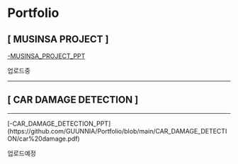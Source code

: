 # Portfolio

## [ MUSINSA PROJECT ] 
[-MUSINSA_PROJECT_PPT](https://github.com/GUUNNIA/Portfolio/blob/main/MUSINSA/MUSINSA_PROJECT_PDF.pdf)

업로드중

<hr>




## [ CAR DAMAGE DETECTION ]
<hr>
[-CAR_DAMAGE_DETECTION_PPT](https://github.com/GUUNNIA/Portfolio/blob/main/CAR_DAMAGE_DETECTION/car%20damage.pdf)

업로드예정
